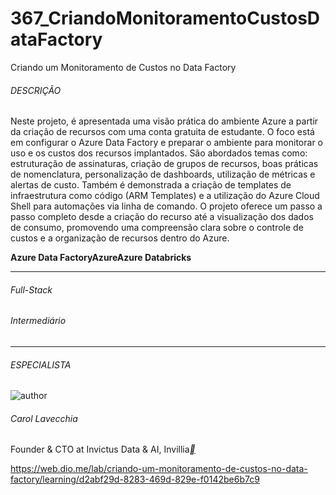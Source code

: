 # 367_CriandoMonitoramentoCustosDataFactory
 Criando um Monitoramento de Custos no Data Factory



###### DESCRIÇÃO

Neste projeto, é apresentada uma visão prática do ambiente Azure a partir da criação de recursos com uma conta gratuita de estudante. O foco está em configurar o Azure Data Factory e preparar o ambiente para monitorar o uso e os custos dos recursos implantados. São abordados temas como: estruturação de assinaturas, criação de grupos de recursos, boas práticas de nomenclatura, personalização de dashboards, utilização de métricas e alertas de custo. Também é demonstrada a criação de templates de infraestrutura como código (ARM Templates) e a utilização do Azure Cloud Shell para automações via linha de comando. O projeto oferece um passo a passo completo desde a criação do recurso até a visualização dos dados de consumo, promovendo uma compreensão clara sobre o controle de custos e a organização de recursos dentro do Azure.

**Azure Data Factory****Azure****Azure Databricks**

------

###### Full-Stack

###### Intermediário

------

###### ESPECIALISTA

![author](https://hermes.dio.me/users/author/photos/61268924-081c-452f-8eab-e2dae323a9ba.jfif)

###### Carol Lavecchia

Founder & CTO at Invictus Data & AI, Invillia[**](https://www.linkedin.com/in/caroline-lavecchia/?originalSubdomain=br)



https://web.dio.me/lab/criando-um-monitoramento-de-custos-no-data-factory/learning/d2abf29d-8283-469d-829e-f0142be6b7c9
